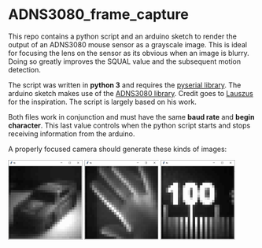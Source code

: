 # ADNS3080_frame_capture
This repo contains a python script and an arduino sketch to render the output of an ADNS3080 mouse sensor as a grayscale image. This is ideal for focusing the lens on the sensor as its obvious when an image is blurry. Doing so greatly improves the SQUAL value and the subsequent motion detection. 

The script was written in __python 3__ and requires the [pyserial library](https://pythonhosted.org/pyserial/pyserial.html#overview). The arduino sketch makes use of the [ADNS3080 library](https://github.com/RCmags/ADNS3080). Credit goes to [Lauszus](https://github.com/Lauszus/ADNS3080) for the inspiration. The script is largely based on his work.

Both files work in conjunction and must have the same __baud rate__ and __begin character__. This last value controls when the python script starts and stops receiving information from the arduino. 

A properly focused camera should generate these kinds of images:

<img src = "images/car.png" width = "30%" height = "30%"> <img src = "images/hand.png" width = "30%" height = "30%"> <img src = "images/ruler.png" width = "30%" height = "30%">
